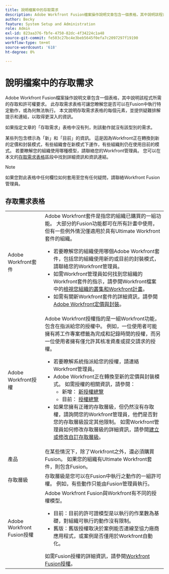 ```yaml
---
title: 說明檔案中的存取需求
description: Adobe Workfront Fusion檔案操作說明文章包含一個表格，其中說明該程式所需的存取和許可權要求。 此存取需求表格可讓您瞭解您是否可以在Fusion中執行特定動作，或為何無法執行。 本文說明存取需求表格的每個元素，並提供疑難排解提示和連結，以取得更深入的資訊。
author: Becky
feature: System Setup and Administration
role: Admin
exl-id: 823aa376-fbfe-4750-82dc-4f34224c1a48
source-git-commit: fe503c27bc4e3beb5645f0efa7c2097297f19190
workflow-type: tm+mt
source-wordcount: '618'
ht-degree: 0%

---
```


# 說明檔案中的存取需求

Adobe Workfront Fusion檔案操作說明文章包含一個表格，其中說明該程式所需的存取和許可權要求。 此存取需求表格可讓您瞭解您是否可以在Fusion中執行特定動作，或為何無法執行。 本文說明存取需求表格的每個元素，並提供疑難排解提示和連結，以取得更深入的資訊。

如果指定文章的「存取需求」表格中沒有列，則該動作就沒有該型別的需求。

某些列包含標示為「新」和「目前」的資訊。 這是因為Workfront正在轉換到新的定價和封裝模式，有些組織會在新模式下運作，有些組織則仍在使用目前的模式。 若要瞭解您的組織使用哪種模型，請聯絡您的Workfront管理員。 您可以在本文的[存取需求表格](#the-access-requirements-table)區段中找到詳細資訊和資訊連結。

>[!NOTE]
>
>如果您對此表格中任何欄位如何套用至您有任何疑問，請聯絡Workfront Fusion管理員。

## 存取需求表格

<table style="table-layout:auto"> 
 <col> 
 <col> 
 <tbody> 
  <tr> 
   <td role="rowheader">Adobe Workfront套件 
   <td> Adobe Workfront套件是指您的組織已購買的一組功能。 大部分的Fusion功能都可在所有計畫中使用，但有一些例外情況僅適用於具有Ultimate Workfront套件的組織。 
   <ul><li>若要瞭解您的組織使用哪個Adobe Workfront套件，包括您的組織使用新的或目前的封裝模式，請聯絡您的Workfront管理員。</li>
   <li>如需Workfront管理員如何找到您組織的Workfront套件的指示，請參閱Workfront檔案中的<a href="https://experienceleague.adobe.com/en/docs/workfront/using/administration-and-setup/get-started-administration/firewall-overview#view-your-organization-s-cluster-and-workfront-plan">檢視您組織的叢集和Workfront計畫</a>。</li><li>如需有關新Workfront套件的詳細資訊，請參閱<a href="https://business.adobe.com/products/workfront/pricing.html">Adobe Workfront定價與封裝</a>。</li></ul> </td> 
  </tr> 
  <tr> 
   <td role="rowheader">Adobe Workfront授權</td> 
   <td> Adobe Workfront授權指的是一組Workfront功能，包含在指派給您的授權中。 例如，一位使用者可能擁有將工作專案標籤為完成和記錄時間的授權，而另一位使用者擁有僅允許其核准資產或提交請求的授權。 <p> 
   <ul>
   <li>若要瞭解系統指派給您的授權，請連絡Workfront管理員。</li>
   <li>Adobe Workfront正在轉換至新的定價與封裝模式。 如需授權的相關資訊，請參閱：
   <ul>
   <li>新增： <a href="https://experienceleague.adobe.com/en/docs/workfront/using/administration-and-setup/add-users/access-levels/licenses-overview">新授權總覽</a></li>
   <li>目前： <a href="https://experienceleague.adobe.com/en/docs/workfront/using/administration-and-setup/add-users/legacy-access-levels/wf-licenses">授權總覽</a></li></ul></li>
   <li>如果您擁有正確的存取層級，但仍然沒有存取權，請詢問您的Workfront管理員，他們是否對您的存取層級設定其他限制。 如需Workfront管理員如何修改存取層級的詳細資訊，請參閱<a href="https://experienceleague.adobe.com/en/docs/workfront/using/administration-and-setup/get-started-administration/firewall-overview#view-your-organization-s-cluster-and-workfront-plan" class="MCXref xref">建立或修改自訂存取層級</a>。
   </ul>
      </p> </td> 
  </tr> 
  <tr> 
   <td role="rowheader">產品</td> 
   <td>在某些情況下，除了Workfront之外，還必須購買Fusion。 如果您的組織有Ultimate Workfront套件，則包含Fusion。
  <tr> 
   <td role="rowheader">存取層級</td> 
   <td> 存取層級是您可以在Fusion中執行之動作的一組許可權。 例如，有些動作只能由Fusion管理員執行。 
  <tr> 
   <td role="rowheader">Adobe Workfront Fusion授權</td> 
   <td>Adobe Workfront Fusion與Workfront有不同的授權模型。 
   <ul><li>目前：目前的許可證模型是以執行的作業數為基礎，對組織可執行的動作沒有限制。 </li>
   <li>舊版：舊版授權取決於案例能否連線至協力廠商應用程式，或案例是否僅用於Workfront自動化。 </li>
   </ul>
   如需Fusion授權的詳細資訊，請參閱<a href="/help/workfront-fusion/set-up-and-manage-workfront-fusion/licensing-operations-overview/license-automation-vs-integration.md" class="MCXref xref">Workfront Fusion授權</a>。
   </td> 
  </tr> 
 </tbody> 
</table>
